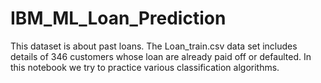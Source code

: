 # IBM_ML_Loan_Prediction


This dataset is about past loans. The Loan_train.csv data set includes details of 346 customers whose loan are already paid off or defaulted.
In this notebook we try to practice various classification algorithms.


